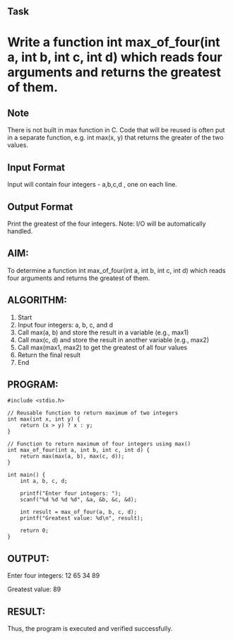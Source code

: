 ## Task

# Write a function int max_of_four(int a, int b, int c, int d) which reads four arguments and returns the greatest of them.

## Note

There is not built in max function in C. Code that will be reused is often put in a separate function, e.g. int max(x, y) that returns the greater of the two values.

## Input Format

Input will contain four integers - a,b,c,d , one on each line.

## Output Format

Print the greatest of the four integers.
Note: I/O will be automatically handled.

## AIM:
  To determine a function int max_of_four(int a, int b, int c, int d) which reads four arguments and returns the greatest of them.

## ALGORITHM:
1. Start
2. Input four integers: a, b, c, and d
3. Call max(a, b) and store the result in a variable (e.g., max1)
4. Call max(c, d) and store the result in another variable (e.g., max2)
5. Call max(max1, max2) to get the greatest of all four values
6. Return the final result
7. End


## PROGRAM:
```
#include <stdio.h>

// Reusable function to return maximum of two integers
int max(int x, int y) {
    return (x > y) ? x : y;
}

// Function to return maximum of four integers using max()
int max_of_four(int a, int b, int c, int d) {
    return max(max(a, b), max(c, d));
}

int main() {
    int a, b, c, d;
    
    printf("Enter four integers: ");
    scanf("%d %d %d %d", &a, &b, &c, &d);

    int result = max_of_four(a, b, c, d);
    printf("Greatest value: %d\n", result);

    return 0;
}
```

## OUTPUT:
Enter four integers: 12 65 34 89

Greatest value: 89

## RESULT: 
Thus, the program is executed and verified successfully. 

